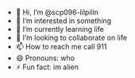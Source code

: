 - 👋 Hi, I’m @scp096-lilpilin
- 👀 I’m interested in something
- 🌱 I’m currently learning life
- 💞️ I’m looking to collaborate on life
- 📫 How to reach me call 911
- 😄 Pronouns: who
- ⚡ Fun fact: im alien

<!---
scp096-lilpilin/scp096-lilpilin is a ✨ special ✨ repository because its `README.md` (this file) appears on your GitHub profile.
You can click the Preview link to take a look at your changes.
--->
